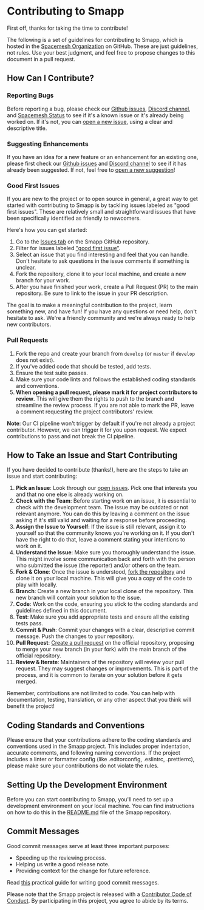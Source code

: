 # Contributing to Smapp

First off, thanks for taking the time to contribute!

The following is a set of guidelines for contributing to Smapp, which is hosted in the [Spacemesh Organization](https://github.com/spacemeshos) on GitHub. These are just guidelines, not rules. Use your best judgment, and feel free to propose changes to this document in a pull request.

## How Can I Contribute?

### Reporting Bugs

Before reporting a bug, please check our [Github issues](https://github.com/spacemeshos/smapp/issues), [Discord channel](https://discord.com/channels/623195163510046732/691261757921951756), and [Spacemesh Status](https://status.spacemesh.io/) to see if it's a known issue or it's already being worked on. If it's not, you can [open a new issue](https://github.com/spacemeshos/smapp/issues/new?assignees=&labels=&projects=&template=bug_report.md&title=), using a clear and descriptive title.

### Suggesting Enhancements

If you have an idea for a new feature or an enhancement for an existing one, please first check our [Github issues](https://github.com/spacemeshos/smapp/issues) and [Discord channel](https://discord.com/channels/623195163510046732/691261757921951756) to see if it has already been suggested. If not, feel free to [open a new suggestion](https://github.com/spacemeshos/smapp/issues/new?assignees=&labels=&projects=&template=feature_request.md&title=)!

### Good First Issues

If you are new to the project or to open source in general, a great way to get started with contributing to Smapp is by tackling issues labeled as "good first issues". These are relatively small and straightforward issues that have been specifically identified as friendly to newcomers.

Here's how you can get started:

1. Go to the [Issues tab](https://github.com/spacemeshos/smapp/issues) on the Smapp GitHub repository.
2. Filter for issues labeled ["good first issue"](https://github.com/spacemeshos/smapp/issues?q=is%3Aopen+is%3Aissue+label%3A%22good+first+issue%22).
3. Select an issue that you find interesting and feel that you can handle. Don't hesitate to ask questions in the issue comments if something is unclear.
4. Fork the repository, clone it to your local machine, and create a new branch for your work.
5. After you have finished your work, create a Pull Request (PR) to the main repository. Be sure to link to the issue in your PR description.

The goal is to make a meaningful contribution to the project, learn something new, and have fun! If you have any questions or need help, don't hesitate to ask. We're a friendly community and we're always ready to help new contributors.

### Pull Requests

1. Fork the repo and create your branch from `develop` (or `master` if `develop` does not exist).
2. If you've added code that should be tested, add tests.
3. Ensure the test suite passes.
4. Make sure your code lints and follows the established coding standards and conventions.
5. **When opening a pull request, please mark it for project contributors to review**. This will give them the rights to push to the branch and streamline the review process. If you are not able to mark the PR, leave a comment requesting the project contributors' review.

**Note**: Our CI pipeline won't trigger by default if you're not already a project contributor. However, we can trigger it for you upon request. We expect contributions to pass and not break the CI pipeline.

## How to Take an Issue and Start Contributing

If you have decided to contribute (thanks!), here are the steps to take an issue and start contributing:

1. **Pick an Issue**: Look through our [open issues](https://github.com/spacemeshos/smapp/issues). Pick one that interests you and that no one else is already working on.
2. **Check with the Team**: Before starting work on an issue, it is essential to check with the development team. The issue may be outdated or not relevant anymore. You can do this by leaving a comment on the issue asking if it's still valid and waiting for a response before proceeding.
3. **Assign the Issue to Yourself**: If the issue is still relevant, assign it to yourself so that the community knows you're working on it. If you don't have the right to do that, leave a comment stating your intentions to work on it.
4. **Understand the Issue**: Make sure you thoroughly understand the issue. This might involve some communication back and forth with the person who submitted the issue (the reporter) and/or others on the team.
5. **Fork & Clone**: Once the issue is understood, [fork the repository](https://docs.github.com/en/get-started/quickstart/fork-a-repo) and clone it on your local machine. This will give you a copy of the code to play with locally.
6. **Branch**: Create a new branch in your local clone of the repository. This new branch will contain your solution to the issue.
7. **Code**: Work on the code, ensuring you stick to the coding standards and guidelines defined in this document.
8. **Test**: Make sure you add appropriate tests and ensure all the existing tests pass.
9. **Commit & Push**: Commit your changes with a clear, descriptive commit message. Push the changes to your repository.
10. **Pull Request**: [Create a pull request](https://docs.github.com/en/github/collaborating-with-issues-and-pull-requests/creating-a-pull-request) on the official repository, proposing to merge your new branch (in your fork) with the main branch of the official repository.
11. **Review & Iterate**: Maintainers of the repository will review your pull request. They may suggest changes or improvements. This is part of the process, and it is common to iterate on your solution before it gets merged.

Remember, contributions are not limited to code. You can help with documentation, testing, translation, or any other aspect that you think will benefit the project!

## Coding Standards and Conventions

Please ensure that your contributions adhere to the coding standards and conventions used in the Smapp project. This includes proper indentation, accurate comments, and following naming conventions. If the project includes a linter or formatter config (like .editorconfig, .eslintrc, .prettierrc), please make sure your contributions do not violate the rules.

## Setting Up the Development Environment

Before you can start contributing to Smapp, you'll need to set up a development environment on your local machine. You can find instructions on how to do this in the [README.md](https://github.com/spacemeshos/smapp/blob/develop/README.md) file of the Smapp repository.

## Commit Messages

Good commit messages serve at least three important purposes:

- Speeding up the reviewing process.
- Helping us write a good release note.
- Providing context for the change for future reference.

Read [this](https://www.freecodecamp.org/news/writing-good-commit-messages-a-practical-guide/) practical guide for writing good commit messages.

Please note that the Smapp project is released with a [Contributor Code of Conduct](https://github.com/spacemeshos/smapp/blob/develop/CODE_OF_CONDUCT.md). By participating in this project, you agree to abide by its terms.
